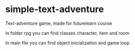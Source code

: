 # simple-text-adventure
Text-adventure game, made for futurelearn course

In folder rpg you can find classes character, item and room

In main file you can find object inicialization and game loop
